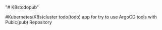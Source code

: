 "# K8stodopub" 

#Kubernetes(K8s)cluster todo(todo) app for try to use ArgoCD tools with Pubic(pub) Repository
